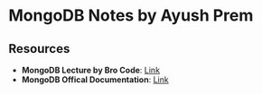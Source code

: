 # MongoDB Notes by Ayush Prem

## Resources
- **MongoDB Lecture by Bro Code**: [Link](https://www.youtube.com/watch?v=c2M-rlkkT5o)
- **MongoDB Offical Documentation**: [Link](https://www.mongodb.com)